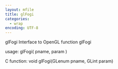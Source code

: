 ```yaml
---
layout: mfile
title: glFogi
categories:
  - wrap
encoding: UTF-8
---
```


glFogi  Interface to OpenGL function glFogi

usage:  glFogi( pname, param )

C function:  void glFogi(GLenum pname, GLint param)